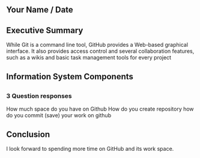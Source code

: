 ## Your Name / Date

## Executive Summary
While Git is a command line tool, GitHub provides a Web-based graphical interface. It also provides access control and several collaboration features, such as a wikis and basic task management tools for every project
## Information System Components

## 
### 3 Question responses
How much space do you have on Github
How do you create repository
how do you commit (save) your work on github
### 

## Conclusion
 I look forward to spending more time on GitHub and its work space. 
